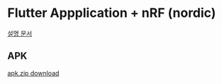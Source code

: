 # Flutter Appplication + nRF (nordic)

[설명 문서](https://github.com/dlwlrma-io/nRF-flutter/wiki)

## APK
[apk.zip download](https://github.com/user-attachments/files/19675464/apk.zip)
